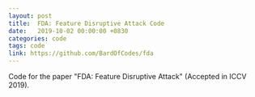 ```yaml
---
layout: post
title:  FDA: Feature Disruptive Attack Code
date:   2019-10-02 00:00:00 +0830
categories: code
tags: code
link: https://github.com/BardOfCodes/fda
---
```


Code for the paper "FDA: Feature Disruptive Attack" (Accepted in ICCV 2019).